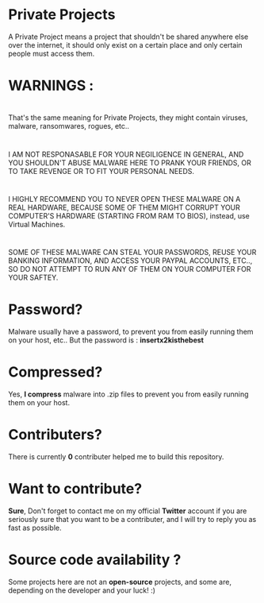 # Private Projects
A Private Project means a project that shouldn't be shared anywhere else over the internet, it should only exist on a certain place and only certain people must access them.
# WARNINGS : 
# 
That's the same meaning for Private Projects, they might contain viruses, malware, ransomwares, rogues, etc..
#
I AM NOT RESPONASABLE FOR YOUR NEGILIGENCE IN GENERAL, AND YOU SHOULDN'T ABUSE MALWARE HERE TO PRANK YOUR FRIENDS, OR TO TAKE REVENGE OR TO FIT YOUR PERSONAL NEEDS.
#
I HIGHLY RECOMMEND YOU TO NEVER OPEN THESE MALWARE ON A REAL HARDWARE, BECAUSE SOME OF THEM MIGHT CORRUPT YOUR COMPUTER'S HARDWARE (STARTING FROM RAM TO BIOS), instead, use Virtual Machines.
#
SOME OF THESE MALWARE CAN STEAL YOUR PASSWORDS, REUSE YOUR BANKING INFORMATION, AND ACCESS YOUR PAYPAL ACCOUNTS, ETC.., SO DO NOT ATTEMPT TO RUN ANY OF THEM ON YOUR COMPUTER FOR YOUR SAFTEY.
# Password?
Malware usually have a password, to prevent you from easily running them on your host, etc..
But the password is : **insertx2kisthebest**
# Compressed?
Yes, **I compress** malware into .zip files to prevent you from easily running them on your host.
# Contributers? 
There is currently **0** contributer helped me to build this repository.
# Want to contribute?
**Sure**, Don't forget to contact me on my official **Twitter** account if you are seriously sure that you want to be a contributer, and I will try to reply you as fast as possible.
# Source code availability ?
Some projects here are not an **open-source** projects, and some are, depending on the developer and your luck! :)
